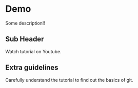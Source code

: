 # Demo

Some description!!

## Sub Header

Watch tutorial on Youtube.

## Extra guidelines

Carefully understand the tutorial to find out the basics of git.
